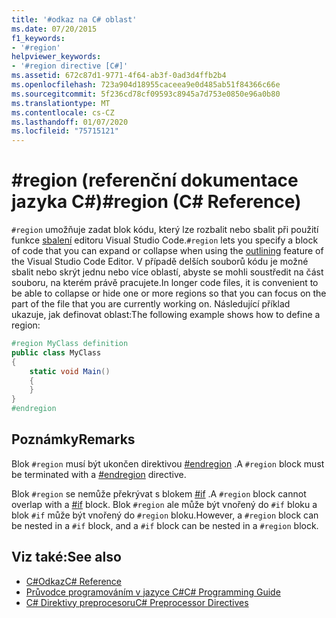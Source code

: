 ```yaml
---
title: '#odkaz na C# oblast'
ms.date: 07/20/2015
f1_keywords:
- '#region'
helpviewer_keywords:
- '#region directive [C#]'
ms.assetid: 672c87d1-9771-4f64-ab3f-0ad3d4ffb2b4
ms.openlocfilehash: 723a904d18955caceea9e0d485ab51f84366c66e
ms.sourcegitcommit: 5f236cd78cf09593c8945a7d753e0850e96a0b80
ms.translationtype: MT
ms.contentlocale: cs-CZ
ms.lasthandoff: 01/07/2020
ms.locfileid: "75715121"
---
```

# <a name="region-c-reference"></a><span data-ttu-id="6c72d-102">#region (referenční dokumentace jazyka C#)</span><span class="sxs-lookup"><span data-stu-id="6c72d-102">#region (C# Reference)</span></span>
<span data-ttu-id="6c72d-103">`#region` umožňuje zadat blok kódu, který lze rozbalit nebo sbalit při použití funkce [sbalení](/visualstudio/ide/outlining) editoru Visual Studio Code.</span><span class="sxs-lookup"><span data-stu-id="6c72d-103">`#region` lets you specify a block of code that you can expand or collapse when using the [outlining](/visualstudio/ide/outlining) feature of the Visual Studio Code Editor.</span></span> <span data-ttu-id="6c72d-104">V případě delších souborů kódu je možné sbalit nebo skrýt jednu nebo více oblastí, abyste se mohli soustředit na část souboru, na kterém právě pracujete.</span><span class="sxs-lookup"><span data-stu-id="6c72d-104">In longer code files, it is convenient to be able to collapse or hide one or more regions so that you can focus on the part of the file that you are currently working on.</span></span> <span data-ttu-id="6c72d-105">Následující příklad ukazuje, jak definovat oblast:</span><span class="sxs-lookup"><span data-stu-id="6c72d-105">The following example shows how to define a region:</span></span>  
  
```csharp
#region MyClass definition  
public class MyClass   
{  
    static void Main()   
    {  
    }  
}  
#endregion  
```  
  
## <a name="remarks"></a><span data-ttu-id="6c72d-106">Poznámky</span><span class="sxs-lookup"><span data-stu-id="6c72d-106">Remarks</span></span>  
 <span data-ttu-id="6c72d-107">Blok `#region` musí být ukončen direktivou [#endregion](./preprocessor-endregion.md) .</span><span class="sxs-lookup"><span data-stu-id="6c72d-107">A `#region` block must be terminated with a [#endregion](./preprocessor-endregion.md) directive.</span></span>  
  
 <span data-ttu-id="6c72d-108">Blok `#region` se nemůže překrývat s blokem [#if](./preprocessor-if.md) .</span><span class="sxs-lookup"><span data-stu-id="6c72d-108">A `#region` block cannot overlap with a [#if](./preprocessor-if.md) block.</span></span> <span data-ttu-id="6c72d-109">Blok `#region` ale může být vnořený do `#if` bloku a blok `#if` může být vnořený do `#region` bloku.</span><span class="sxs-lookup"><span data-stu-id="6c72d-109">However, a `#region` block can be nested in a `#if` block, and a `#if` block can be nested in a `#region` block.</span></span>  
  
## <a name="see-also"></a><span data-ttu-id="6c72d-110">Viz také:</span><span class="sxs-lookup"><span data-stu-id="6c72d-110">See also</span></span>

- [<span data-ttu-id="6c72d-111">C#Odkaz</span><span class="sxs-lookup"><span data-stu-id="6c72d-111">C# Reference</span></span>](../index.md)
- [<span data-ttu-id="6c72d-112">Průvodce programováním v jazyce C#</span><span class="sxs-lookup"><span data-stu-id="6c72d-112">C# Programming Guide</span></span>](../../programming-guide/index.md)
- [<span data-ttu-id="6c72d-113">C# Direktivy preprocesoru</span><span class="sxs-lookup"><span data-stu-id="6c72d-113">C# Preprocessor Directives</span></span>](./index.md)
